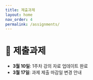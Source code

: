 ```yaml
---
title: 제출과제
layout: home
nav_order: 4
permalink: /assignments/
---
```


# 📢 제출과제

- **3월 10일**: 1주차 강의 자료 업데이트 완료
- **3월 17일**: 과제 제출 마감일 변경 안내

